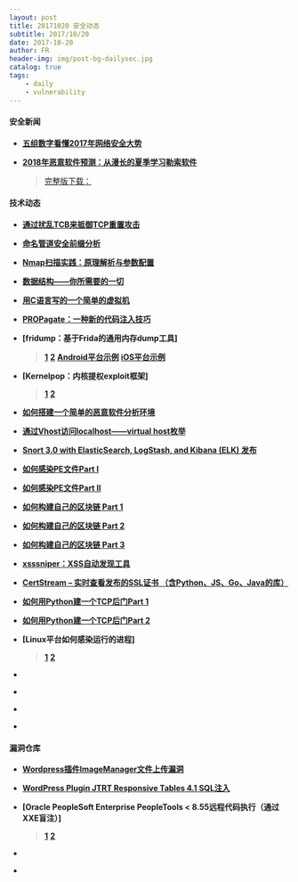```yaml
---
layout: post
title: 20171020 安全动态
subtitle: 2017/10/20
date: 2017-10-20
author: FR
header-img: img/post-bg-dailysec.jpg
catalog: true
tags:
    - daily
    - vulnerability
---
```

#### 安全新闻
- **[五组数字看懂2017年网络安全大势](https://www.csoonline.com/article/3153707/security/top-5-cybersecurity-facts-figures-and-statistics-for-2017.html)**

- **[2018年恶意软件预测：从漫长的夏季学习勒索软件](https://nakedsecurity.sophos.com/2017/11/03/2018-malware-forecast-learning-from-the-long-summer-of-ransomware/)** 
    > [完整版下载：](https://www.sophos.com/en-us/en-us/medialibrary/PDFs/technical-papers/malware-forecast-2018.pdf?la=en)

#### 技术动态
- **[通过扰乱TCB来抵御TCP重置攻击](https://github.com/seclab-ucr/INTANG)**

- **[命名管道安全前缀分析](https://tyranidslair.blogspot.co.uk/2017/11/named-pipe-secure-prefixes.html)**

- **[Nmap扫描实践：原理解析与参数配置](http://www.kalitut.com/2017/11/nmap-scan-systems-for-open-ports.html)**

- **[数据结构——你所需要的一切](https://medium.freecodecamp.org/all-you-need-to-know-about-tree-data-structures-bceacb85490c)**

- **[用C语言写的一个简单的虚拟机](https://github.com/rmccullagh/como-lang-ng/blob/master/vm/simple.c)**

- **[PROPagate：一种新的代码注入技巧](http://www.hexacorn.com/blog/2017/11/03/propagate-a-new-code-injection-trick-64-bit-and-32-bit/)**

- **[fridump：基于Frida的通用内存dump工具]**
    > **[1](http://pentestcorner.com/introduction-to-fridump/)** 
    > **[2](https://github.com/Nightbringer21/fridump)** 
    > **[Android平台示例](http://pentestcorner.com/fridump-android-examples/)** 
    > **[iOS平台示例](http://pentestcorner.com/fridump-ios-examples/)**

- **[Kernelpop：内核提权exploit框架]**
    > **[1](http://www.kitploit.com/2017/11/kernelpop-kernel-privilege-escalation.html )** 
    > **[2](https://github.com/spencerdodd/kernelpop)**

- **[如何搭建一个简单的恶意软件分析环境](https://www.malwaretech.com/2017/11/creating-a-simple-free-malware-analysis-environment.html)**

- **[通过Vhost访问localhost——virtual host枚举](https://blog.securitybreached.org/2017/11/04/access-localhost-via-virtual-host-virtual-host-enumeration/)**

- **[Snort 3.0 with ElasticSearch, LogStash, and Kibana (ELK) 发布](http://blog.snort.org/2017/11/snort-30-with-elasticsearch-logstash.html)**

- **[如何感染PE文件Part I](https://0x00sec.org/t/pe-file-infection/401 )** 
- **[如何感染PE文件Part II](https://0x00sec.org/t/pe-file-infection-part-ii/4135 )**

- **[如何构建自己的区块链 Part 1](https://bigishdata.com/2017/10/17/write-your-own-blockchain-part-1-creating-storing-syncing-displaying-mining-and-proving-work/)** 
- **[如何构建自己的区块链 Part 2](https://bigishdata.com/2017/10/27/build-your-own-blockchain-part-2-syncing-chains-from-different-nodes/)** 
- **[如何构建自己的区块链 Part 3](https://bigishdata.com/2017/11/02/build-your-own-blockchain-part-3-writing-nodes-that-mine/)**

- **[xsssniper：XSS自动发现工具](https://securityonline.info/xsssniper-automatic-xss-discovery-tool/)**

- **[CertStream – 实时查看发布的SSL证书 （含Python、JS、Go、Java的库）](https://certstream.calidog.io/)**

- **[如何用Python建一个TCP后门Part 1](https://0x00sec.org/t/how-to-make-a-reverse-tcp-backdoor-in-python-part-1/1038)** 
- **[如何用Python建一个TCP后门Part 2](https://0x00sec.org/t/how-to-make-a-reverse-tcp-backdoor-in-python-part-2/1040)**

- **[Linux平台如何感染运行的进程]**
    > **[1](https://0x00sec.org/t/linux-infecting-running-processes/1097 )** 
    > **[2](https://github.com/0x00pf/0x00sec_code/tree/master/mem_inject )**

- **[]()**

- **[]()**

- **[]()**

- **[]()**

#### 漏洞仓库
- **[Wordpress插件ImageManager文件上传漏洞](https://cxsecurity.com/issue/WLB-2017110031)**

- **[WordPress Plugin JTRT Responsive Tables 4.1 SQL注入](https://www.exploit-db.com/exploits/43110/)**

- **[Oracle PeopleSoft Enterprise PeopleTools < 8.55远程代码执行（通过XXE盲注）]**
    > **[1](https://www.exploit-db.com/exploits/43114/ )** 
    > **[2](https://www.ambionics.io/blog/oracle-peoplesoft-xxe-to-rce)**

- **[]()**

- **[]()**

